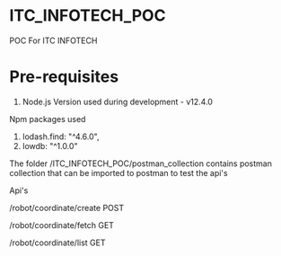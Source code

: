 # ITC_INFOTECH_POC
POC For ITC INFOTECH

# Pre-requisites

1. Node.js
Version used during development -  v12.4.0

Npm packages used

1. lodash.find: "^4.6.0",
2. lowdb: "^1.0.0"


The folder /ITC_INFOTECH_POC/postman_collection
contains postman collection that can be imported to postman to test the api's

Api's

/robot/coordinate/create
POST

/robot/coordinate/fetch
GET

/robot/coordinate/list
GET

